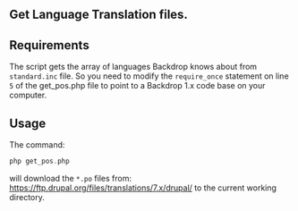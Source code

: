 Get Language Translation files.
----

Requirements
---
The script gets the array of languages Backdrop knows about from `standard.inc` file.
So you need to modify the `require_once` statement on line `5` of the get_pos.php
file to point to a Backdrop 1.x code base on your computer.

Usage
---
The command:

```php
php get_pos.php
```

will download the `*.po` files from: https://ftp.drupal.org/files/translations/7.x/drupal/
to the current working directory.
